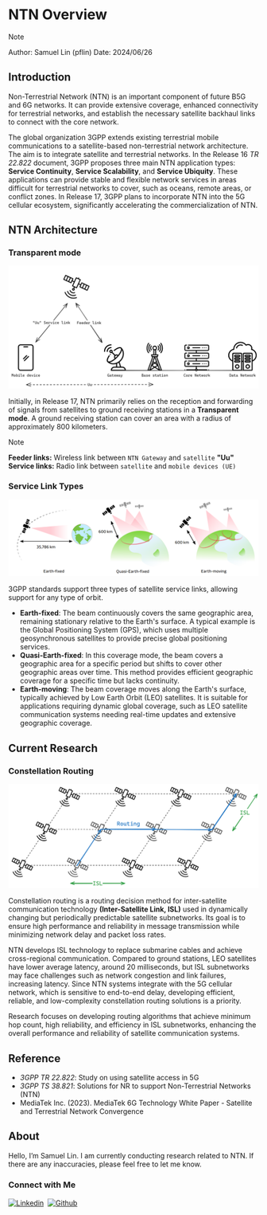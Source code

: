 # NTN Overview

>[!NOTE]
> Author: Samuel Lin (pflin)
> Date: 2024/06/26

## Introduction

Non-Terrestrial Network (NTN) is an important component of future B5G and 6G networks. It can provide extensive coverage, enhanced connectivity for terrestrial networks, and establish the necessary satellite backhaul links to connect with the core network.

The global organization 3GPP extends existing terrestrial mobile communications to a satellite-based non-terrestrial network architecture. The aim is to integrate satellite and terrestrial networks. In the Release 16 *TR 22.822* document, 3GPP proposes three main NTN application types: **Service Continuity**, **Service Scalability**, and **Service Ubiquity**. These applications can provide stable and flexible network services in areas difficult for terrestrial networks to cover, such as oceans, remote areas, or conflict zones. In Release 17, 3GPP plans to incorporate NTN into the 5G cellular ecosystem, significantly accelerating the commercialization of NTN.

## NTN Architecture

### Transparent mode

![Transparent mode](./Transparent_mode.png)

Initially, in Release 17, NTN primarily relies on the reception and forwarding of signals from satellites to ground receiving stations in a **Transparent mode**. A ground receiving station can cover an area with a radius of approximately 800 kilometers.

>[!NOTE]
> **Feeder links:** Wireless link between `NTN Gateway` and `satellite`
> **"Uu" Service links:** Radio link between `satellite` and `mobile devices (UE)`

### Service Link Types

![Service link types](./Service_link_types.png)

3GPP standards support three types of satellite service links, allowing support for any type of orbit.

- **Earth-fixed**: The beam continuously covers the same geographic area, remaining stationary relative to the Earth's surface. A typical example is the Global Positioning System (GPS), which uses multiple geosynchronous satellites to provide precise global positioning services.
- **Quasi-Earth-fixed**: In this coverage mode, the beam covers a geographic area for a specific period but shifts to cover other geographic areas over time. This method provides efficient geographic coverage for a specific time but lacks continuity.
- **Earth-moving**: The beam coverage moves along the Earth's surface, typically achieved by Low Earth Orbit (LEO) satellites. It is suitable for applications requiring dynamic global coverage, such as LEO satellite communication systems needing real-time updates and extensive geographic coverage.

## Current Research

### Constellation Routing

![Constellation routing](./Constellation_routing.png)

Constellation routing is a routing decision method for inter-satellite communication technology **(Inter-Satellite Link, ISL)** used in dynamically changing but periodically predictable satellite subnetworks. Its goal is to ensure high performance and reliability in message transmission while minimizing network delay and packet loss rates.

NTN develops ISL technology to replace submarine cables and achieve cross-regional communication. Compared to ground stations, LEO satellites have lower average latency, around 20 milliseconds, but ISL subnetworks may face challenges such as network congestion and link failures, increasing latency. Since NTN systems integrate with the 5G cellular network, which is sensitive to end-to-end delay, developing efficient, reliable, and low-complexity constellation routing solutions is a priority.

Research focuses on developing routing algorithms that achieve minimum hop count, high reliability, and efficiency in ISL subnetworks, enhancing the overall performance and reliability of satellite communication systems.

## Reference

- *3GPP TR 22.822*: Study on using satellite access in 5G
- *3GPP TS 38.821*: Solutions for NR to support Non-Terrestrial Networks (NTN)
- MediaTek Inc. (2023). MediaTek 6G Technology White Paper - Satellite and Terrestrial Network Convergence

## About

Hello, I’m Samuel Lin. I am currently conducting research related to NTN. If there are any inaccuracies, please feel free to let me know.

### Connect with Me

<p align="left" style="display: flex; gap: 0.5rem;">
<a href="https://www.linkedin.com/in/pin-fan-lin-464201290/" target="blank">
 <img align="center"
    src="https://raw.githubusercontent.com/rahuldkjain/github-profile-readme-generator/master/src/images/icons/Social/linked-in-alt.svg"
    alt="Linkedin" height="30" width="40" />
</a>
<a href="https://github.com/pf-lin" target="blank">
   <img align="center"
      src="https://raw.githubusercontent.com/rahuldkjain/github-profile-readme-generator/master/src/images/icons/Social/github.svg"
      alt="Github" height="30" width="40" />
</a>
</p>
